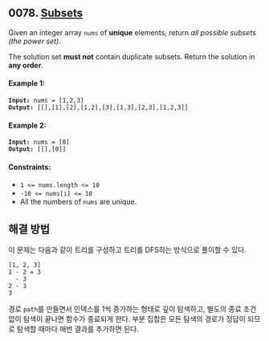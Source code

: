 ## 0078. [Subsets](https://leetcode.com/problems/subsets/)

Given an integer array `nums` of **unique** elements, return _all possible subsets (the power set)_.

The solution set **must not** contain duplicate subsets. Return the solution in **any order**.

#### **Example 1:**

<pre><code><strong>Input:</strong> nums = [1,2,3]
<strong>Output:</strong> [[],[1],[2],[1,2],[3],[1,3],[2,3],[1,2,3]]</code></pre>

#### **Example 2:**

<pre><code><strong>Input:</strong> nums = [0]
<strong>Output:</strong> [[],[0]]</code></pre>

#### **Constraints:**

- `1 <= nums.length <= 10`
- `-10 <= nums[i] <= 10`
- All the numbers of `nums` are unique.

## 해결 방법

이 문제는 다음과 같이 트리를 구성하고 트리를 DFS하는 방식으로 풀이할 수 있다.

```
[1, 2, 3]
1 - 2 = 3
  - 3
2 - 3
3
```

경로 `path`를 만들면서 인덱스를 1씩 증가하는 형태로 깊이 탐색하고, 별도의 종료 조건 없이 탐색이 끝나면 함수가 종료되게 한다. 부분 집합은 모든 탐색의 경로가 정답이 되므로 탐색할 때마다 매번 결과를 추가하면 된다.
